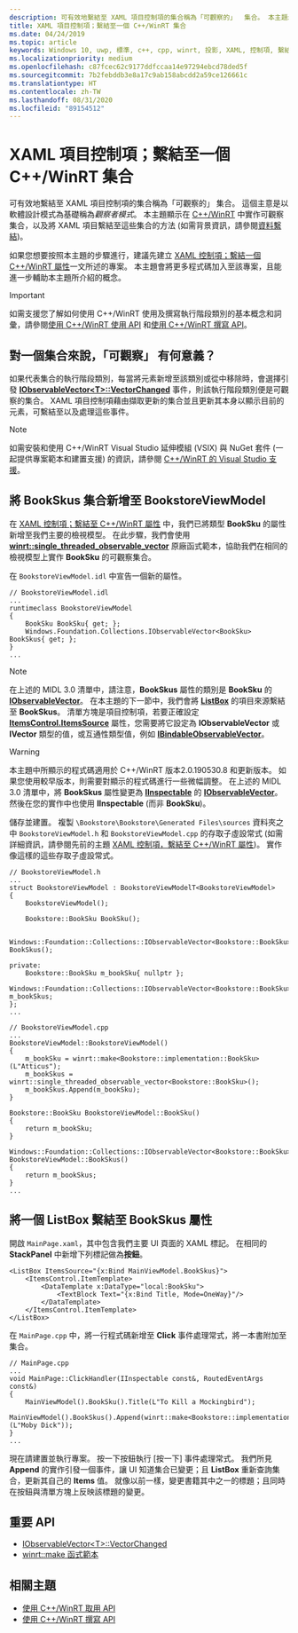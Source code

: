```yaml
---
description: 可有效地繫結至 XAML 項目控制項的集合稱為「可觀察的」  集合。 本主題示範實作和使用可觀察集合的方法，以及如何將 XAML 項目控制項繫結至它。
title: XAML 項目控制項；繫結至一個 C++/WinRT 集合
ms.date: 04/24/2019
ms.topic: article
keywords: Windows 10, uwp, 標準, c++, cpp, winrt, 投影, XAML, 控制項, 繫結, 集合
ms.localizationpriority: medium
ms.openlocfilehash: c87fcec62c9177ddfccaa14e97294ebcd78ded5f
ms.sourcegitcommit: 7b2febddb3e8a17c9ab158abcdd2a59ce126661c
ms.translationtype: HT
ms.contentlocale: zh-TW
ms.lasthandoff: 08/31/2020
ms.locfileid: "89154512"
---
```

# <a name="xaml-items-controls-bind-to-a-cwinrt-collection"></a>XAML 項目控制項；繫結至一個 C++/WinRT 集合

可有效地繫結至 XAML 項目控制項的集合稱為「可觀察的」  集合。 這個主意是以軟體設計模式為基礎稱為*觀察者模式*。 本主題顯示在 [C++/WinRT](./intro-to-using-cpp-with-winrt.md) 中實作可觀察集合，以及將 XAML 項目繫結至這些集合的方法 (如需背景資訊，請參閱[資料繫結](../data-binding/index.md))。

如果您想要按照本主題的步驟進行，建議先建立 [XAML 控制項；繫結一個 C++/WinRT 屬性](binding-property.md)一文所述的專案。 本主題會將更多程式碼加入至該專案，且能進一步輔助本主題所介紹的概念。

> [!IMPORTANT]
> 如需支援您了解如何使用 C++/WinRT 使用及撰寫執行階段類別的基本概念和詞彙，請參閱[使用 C++/WinRT 使用 API](consume-apis.md) 和[使用 C++/WinRT 撰寫 API](author-apis.md)。

## <a name="what-does-observable-mean-for-a-collection"></a>對一個集合來說，「可觀察」  有何意義？

如果代表集合的執行階段類別，每當將元素新增至該類別或從中移除時，會選擇引發 [**IObservableVector&lt;T&gt;::VectorChanged**](/uwp/api/windows.foundation.collections.iobservablevector-1.vectorchanged) 事件，則該執行階段類別便是可觀察的集合。 XAML 項目控制項藉由擷取更新的集合並且更新其本身以顯示目前的元素，可繫結至以及處理這些事件。

> [!NOTE]
> 如需安裝和使用 C++/WinRT Visual Studio 延伸模組 (VSIX) 與 NuGet 套件 (一起提供專案範本和建置支援) 的資訊，請參閱 [C++/WinRT 的 Visual Studio 支援](intro-to-using-cpp-with-winrt.md#visual-studio-support-for-cwinrt-xaml-the-vsix-extension-and-the-nuget-package)。

## <a name="add-a-bookskus-collection-to-bookstoreviewmodel"></a>將 **BookSkus** 集合新增至 **BookstoreViewModel**

在 [XAML 控制項；繫結至 C++/WinRT 屬性](binding-property.md) 中，我們已將類型 **BookSku** 的屬性新增至我們主要的檢視模型。 在此步驟，我們會使用 [**winrt::single_threaded_observable_vector**](/uwp/cpp-ref-for-winrt/single-threaded-observable-vector) 原廠函式範本，協助我們在相同的檢視模型上實作 **BookSku** 的可觀察集合。

在 `BookstoreViewModel.idl` 中宣告一個新的屬性。

```idl
// BookstoreViewModel.idl
...
runtimeclass BookstoreViewModel
{
    BookSku BookSku{ get; };
    Windows.Foundation.Collections.IObservableVector<BookSku> BookSkus{ get; };
}
...
```

> [!NOTE]
> 在上述的 MIDL 3.0 清單中，請注意，**BookSkus** 屬性的類別是 **BookSku** 的 [**IObservableVector**](/uwp/api/windows.foundation.collections.ivector_t_)。 在本主題的下一節中，我們會將 [**ListBox**](/uwp/api/windows.ui.xaml.controls.listbox) 的項目來源繫結至 **BookSkus**。 清單方塊是項目控制項，若要正確設定 [**ItemsControl.ItemsSource**](/uwp/api/windows.ui.xaml.controls.itemscontrol.itemssource) 屬性，您需要將它設定為 **IObservableVector** 或 **IVector** 類型的值，或互通性類型值，例如 [**IBindableObservableVector**](/uwp/api/windows.ui.xaml.interop.ibindableobservablevector)。

> [!WARNING]
> 本主題中所顯示的程式碼適用於 C++/WinRT 版本2.0.190530.8 和更新版本。 如果您使用較早版本，則需要對顯示的程式碼進行一些微幅調整。 在上述的 MIDL 3.0 清單中，將 **BookSkus** 屬性變更為 [**IInspectable**](/windows/desktop/api/inspectable/nn-inspectable-iinspectable) 的 [**IObservableVector**](/uwp/api/windows.foundation.collections.ivector_t_)。 然後在您的實作中也使用 **IInspectable** (而非 **BookSku**)。

儲存並建置。 複製 `\Bookstore\Bookstore\Generated Files\sources` 資料夾之中 `BookstoreViewModel.h` 和 `BookstoreViewModel.cpp` 的存取子虛設常式 (如需詳細資訊，請參閱先前的主題 [XAML 控制項，繫結至 C++/WinRT 屬性](binding-property.md))。 實作像這樣的這些存取子虛設常式。

```cppwinrt
// BookstoreViewModel.h
...
struct BookstoreViewModel : BookstoreViewModelT<BookstoreViewModel>
{
    BookstoreViewModel();

    Bookstore::BookSku BookSku();

    Windows::Foundation::Collections::IObservableVector<Bookstore::BookSku> BookSkus();

private:
    Bookstore::BookSku m_bookSku{ nullptr };
    Windows::Foundation::Collections::IObservableVector<Bookstore::BookSku> m_bookSkus;
};
...
```

```cppwinrt
// BookstoreViewModel.cpp
...
BookstoreViewModel::BookstoreViewModel()
{
    m_bookSku = winrt::make<Bookstore::implementation::BookSku>(L"Atticus");
    m_bookSkus = winrt::single_threaded_observable_vector<Bookstore::BookSku>();
    m_bookSkus.Append(m_bookSku);
}

Bookstore::BookSku BookstoreViewModel::BookSku()
{
    return m_bookSku;
}

Windows::Foundation::Collections::IObservableVector<Bookstore::BookSku> BookstoreViewModel::BookSkus()
{
    return m_bookSkus;
}
...
```

## <a name="bind-a-listbox-to-the-bookskus-property"></a>將一個 ListBox 繫結至 **BookSkus** 屬性

開啟 `MainPage.xaml`，其中包含我們主要 UI 頁面的 XAML 標記。 在相同的 **StackPanel** 中新增下列標記做為**按鈕**。

```xaml
<ListBox ItemsSource="{x:Bind MainViewModel.BookSkus}">
    <ItemsControl.ItemTemplate>
        <DataTemplate x:DataType="local:BookSku">
            <TextBlock Text="{x:Bind Title, Mode=OneWay}"/>
        </DataTemplate>
    </ItemsControl.ItemTemplate>
</ListBox>
```

在 `MainPage.cpp` 中，將一行程式碼新增至 **Click** 事件處理常式，將一本書附加至集合。

```cppwinrt
// MainPage.cpp
...
void MainPage::ClickHandler(IInspectable const&, RoutedEventArgs const&)
{
    MainViewModel().BookSku().Title(L"To Kill a Mockingbird");
    MainViewModel().BookSkus().Append(winrt::make<Bookstore::implementation::BookSku>(L"Moby Dick"));
}
...
```

現在請建置並執行專案。 按一下按鈕執行 [按一下]  事件處理常式。 我們所見 **Append** 的實作引發一個事件，讓 UI 知道集合已變更；且 **ListBox** 重新查詢集合，更新其自己的 **Items** 值。 就像以前一樣，變更書籍其中之一的標題；且同時在按鈕與清單方塊上反映該標題的變更。

## <a name="important-apis"></a>重要 API

* [IObservableVector&lt;T&gt;::VectorChanged](/uwp/api/windows.foundation.collections.iobservablevector-1.vectorchanged)
* [winrt::make 函式範本](/uwp/cpp-ref-for-winrt/make)

## <a name="related-topics"></a>相關主題

* [使用 C++/WinRT 取用 API](consume-apis.md)
* [使用 C++/WinRT 撰寫 API](author-apis.md)